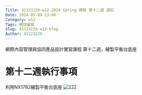 ```yaml
---
Title: 41123229-w12-2024 Spring 課程 第十二週 週記
Date: 2024-05-09 13:00
Category: w12
Tags: 網誌編寫
Slug: 41123229-w12-blog
Author: 41123229
---
```


網際內容管理與協同產品設計實習課程 第十二週，繪製平衡台底座

<!-- PELICAN_END_SUMMARY -->

# 第十二週執行事項
利用NX1782繪製平衡台底座
![222](https://github.com/Zkamsmsmdmdm/cd2024/assets/113571877/d06802c1-1556-4f5b-9b4c-fadf3adde00b)
